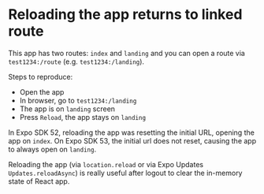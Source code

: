 # Reloading the app returns to linked route

This app has two routes: `index` and `landing` and you can open a route via `test1234:/route` (e.g. `test1234:/landing`).


Steps to reproduce:
- Open the app
- In browser, go to `test1234:/landing`
- The app is on `landing` screen
- Press `Reload`, the app stays on `landing`

In Expo SDK 52, reloading the app was resetting the initial URL, opening the app on `index`. On Expo SDK 53, the initial url does not reset, causing the app to always open on `landing`.

Reloading the app (via `location.reload` or via Expo Updates `Updates.reloadAsync`) is really useful after logout to clear the in-memory state of React app.